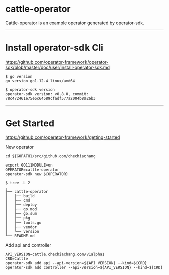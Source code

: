 cattle-operator
===

Cattle-operator is an example operator generated by operator-sdk.

---

# Install operator-sdk Cli

https://github.com/operator-framework/operator-sdk/blob/master/doc/user/install-operator-sdk.md

```
$ go version
go version go1.12.4 linux/amd64

$ operator-sdk version
operator-sdk version: v0.8.0, commit: 78c472461e75e6c64589cfadf577a2004b8a26b3
```

---

# Get Started

https://github.com/operator-framework/getting-started

New operator
```
cd ${GOPATH}/src/github.com/chechiachang

export GO111MODULE=on
OPERATOR=cattle-operator
operator-sdk new ${OPERATOR}

$ tree -L 2
.
├── cattle-operator
│   ├── build
│   ├── cmd
│   ├── deploy
│   ├── go.mod
│   ├── go.sum
│   ├── pkg
│   ├── tools.go
│   ├── vendor
│   └── version
└── README.md
```

Add api and controller
```
API_VERSION=cattle.chechiachang.com/v1alpha1
CRD=Cattle
operator-sdk add api --api-version=${API_VERSION} --kind=${CRD}
operator-sdk add controller --api-version=${API_VERSION} --kind=${CRD}
```
